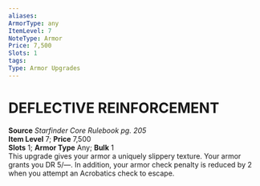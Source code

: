 ```yaml
---
aliases: 
ArmorType: any
ItemLevel: 7
NoteType: Armor
Price: 7,500
Slots: 1
tags: 
Type: Armor Upgrades
---
```

# DEFLECTIVE REINFORCEMENT
**Source** _Starfinder Core Rulebook pg. 205_  
**Item Level** 7; **Price** 7,500  
**Slots** 1; **Armor Type** Any; **Bulk** 1  
This upgrade gives your armor a uniquely slippery texture. Your armor grants you DR 5/—. In addition, your armor check penalty is reduced by 2 when you attempt an Acrobatics check to escape.